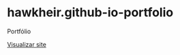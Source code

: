 # hawkheir.github-io-portfolio
Portfólio

<a href="https://hawkheir.github.io/hawkheir.github-io-portfolio/" target="_blank">Visualizar site</a>

